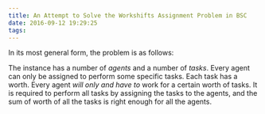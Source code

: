 ```yaml
---
title: An Attempt to Solve the Workshifts Assignment Problem in BSC
date: 2016-09-12 19:29:25
tags:
---
```


In its most general form, the problem is as follows:

The instance has a number of *agents* and a number of *tasks*. Every agent can only be assigned to perform some specific tasks. Each task has a worth. Every agent *will only and have to* work for a certain worth of tasks. It is required to perform all tasks by assigning the tasks to the agents, and the sum of worth of all the tasks is right enough for all the agents.


